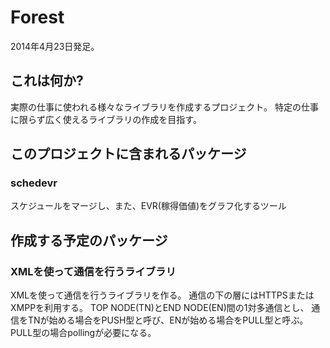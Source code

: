 Forest
======

2014年4月23日発足。

これは何か?
-----------

実際の仕事に使われる様々なライブラリを作成するプロジェクト。
特定の仕事に限らず広く使えるライブラリの作成を目指す。

このプロジェクトに含まれるパッケージ
------------------------------------

### schedevr

スケジュールをマージし、また、EVR(稼得価値)をグラフ化するツール

作成する予定のパッケージ
------------------------

### XMLを使って通信を行うライブラリ

XMLを使って通信を行うライブラリを作る。
通信の下の層にはHTTPSまたはXMPPを利用する。
TOP NODE(TN)とEND NODE(EN)間の1対多通信とし、
通信をTNが始める場合をPUSH型と呼び、ENが始める場合をPULL型と呼ぶ。
PULL型の場合pollingが必要になる。

